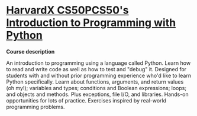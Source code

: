 # [HarvardX CS50PCS50's Introduction to Programming with Python](https://pll.harvard.edu/course/cs50s-introduction-programming-python) 

**Course description**

An introduction to programming using a language called Python. Learn how to read and write code as well as how to test and "debug" it. Designed for students with and without prior programming experience who'd like to learn Python specifically. Learn about functions, arguments, and return values (oh my!); variables and types; conditions and Boolean expressions; loops; and objects and methods. Plus exceptions, file I/O, and libraries. Hands-on opportunities for lots of practice. Exercises inspired by real-world programming problems.

 

